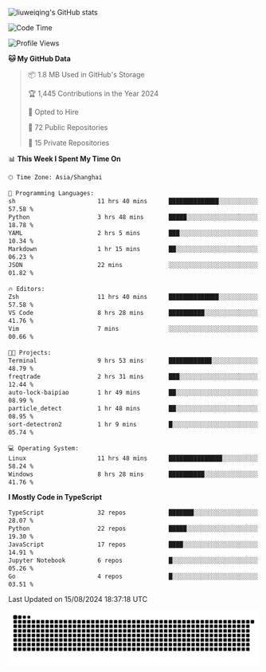 ![liuweiqing's GitHub stats](https://github-readme-stats.vercel.app/api?username=14790897&show_icons=true&locale=cn&include_all_commits=true&count_private=true)

<!--START_SECTION:waka-->
![Code Time](http://img.shields.io/badge/Code%20Time-1%2C244%20hrs%2045%20mins-blue)

![Profile Views](http://img.shields.io/badge/Profile%20Views-26-blue)

**🐱 My GitHub Data** 

> 📦 1.8 MB Used in GitHub's Storage 
 > 
> 🏆 1,445 Contributions in the Year 2024
 > 
> 💼 Opted to Hire
 > 
> 📜 72 Public Repositories 
 > 
> 🔑 15 Private Repositories 
 > 
📊 **This Week I Spent My Time On** 

```text
🕑︎ Time Zone: Asia/Shanghai

💬 Programming Languages: 
sh                       11 hrs 40 mins      ██████████████░░░░░░░░░░░   57.58 % 
Python                   3 hrs 48 mins       █████░░░░░░░░░░░░░░░░░░░░   18.78 % 
YAML                     2 hrs 5 mins        ███░░░░░░░░░░░░░░░░░░░░░░   10.34 % 
Markdown                 1 hr 15 mins        ██░░░░░░░░░░░░░░░░░░░░░░░   06.23 % 
JSON                     22 mins             ░░░░░░░░░░░░░░░░░░░░░░░░░   01.82 % 

🔥 Editors: 
Zsh                      11 hrs 40 mins      ██████████████░░░░░░░░░░░   57.58 % 
VS Code                  8 hrs 28 mins       ██████████░░░░░░░░░░░░░░░   41.76 % 
Vim                      7 mins              ░░░░░░░░░░░░░░░░░░░░░░░░░   00.66 % 

🐱‍💻 Projects: 
Terminal                 9 hrs 53 mins       ████████████░░░░░░░░░░░░░   48.79 % 
freqtrade                2 hrs 31 mins       ███░░░░░░░░░░░░░░░░░░░░░░   12.44 % 
auto-lock-baipiao        1 hr 49 mins        ██░░░░░░░░░░░░░░░░░░░░░░░   08.99 % 
particle_detect          1 hr 48 mins        ██░░░░░░░░░░░░░░░░░░░░░░░   08.95 % 
sort-detectron2          1 hr 9 mins         █░░░░░░░░░░░░░░░░░░░░░░░░   05.74 % 

💻 Operating System: 
Linux                    11 hrs 48 mins      ███████████████░░░░░░░░░░   58.24 % 
Windows                  8 hrs 28 mins       ██████████░░░░░░░░░░░░░░░   41.76 % 
```

**I Mostly Code in TypeScript** 

```text
TypeScript               32 repos            ███████░░░░░░░░░░░░░░░░░░   28.07 % 
Python                   22 repos            █████░░░░░░░░░░░░░░░░░░░░   19.30 % 
JavaScript               17 repos            ████░░░░░░░░░░░░░░░░░░░░░   14.91 % 
Jupyter Notebook         6 repos             █░░░░░░░░░░░░░░░░░░░░░░░░   05.26 % 
Go                       4 repos             █░░░░░░░░░░░░░░░░░░░░░░░░   03.51 % 
```




 Last Updated on 15/08/2024 18:37:18 UTC
<!--END_SECTION:waka-->

<picture>
  <source media="(prefers-color-scheme: dark)" srcset="https://raw.githubusercontent.com/14790897/14790897/output/github-contribution-grid-snake-dark.svg" />
  <source media="(prefers-color-scheme: light)" srcset="https://raw.githubusercontent.com/14790897/14790897/output/github-contribution-grid-snake.svg" />
  <img alt="github-snake" src="https://raw.githubusercontent.com/14790897/14790897/output/github-contribution-grid-snake.svg" />
</picture>
